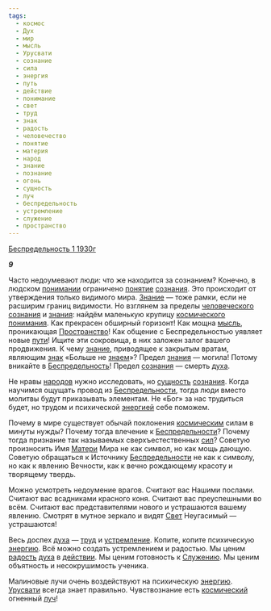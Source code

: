 ```yaml
---
tags:
  - космос
  - Дух
  - мир
  - мысль
  - Урусвати
  - сознание
  - сила
  - энергия
  - путь
  - действие
  - понимание
  - свет
  - труд
  - знак
  - радость
  - человечество
  - понятие
  - материя
  - народ
  - знание
  - познание
  - огонь
  - сущность
  - луч
  - беспредельность
  - устремление
  - служение
  - пространство
---
```

[Беспредельность 1 1930г](https://127.0.0.1:4002/agni/1930)

___9___

Часто недоумевают люди: что же находится за сознанием? Конечно, в людском [понимании](../../../tags/#понимание) ограничено [понятие](../../../tags/#понятие) [сознания](../../../tags/#сознание). Это происходит от утверждения только видимого мира. [Знание](../../../tags/#знание) — тоже рамки, если не расширим границ видимости. Но взглянем за пределы [человеческого](../../../tags/#человечество) [сознания](../../../tags/#сознание) и [знания](../../../tags/#знание): найдём маленькую крупицу [космического](../../../tags/#космос) [понимания](../../../tags/#понимание). Как прекрасен обширный горизонт! Как мощна [мысль](../../../tags/#мысль), проникающая [Пространство](../../../tags/#пространство)! Как общение с Беспредельностью уявляет новые [пути](../../../tags/#путь)! Ищите эти сокровища, в них заложен залог вашего продвижения. К чему [знание](../../../tags/#знание), приводящее к закрытым вратам, являющим [знак](../../../tags/#знак) «Больше не [знаем](../../../tags/#познание)»? Предел [знания](../../../tags/#знание) — могила! Потому вникайте в [Беспредельность](../../../tags/#беспредельность)! Предел [сознания](../../../tags/#сознание) — смерть [духа](../../../tags/#Дух).   

Не нравы [народов](../../../tags/#народ) нужно исследовать, но [сущность](../../../tags/#сущность) [сознания](../../../tags/#сознание). Когда научимся ощущать провод из [Беспредельности](../../../tags/#беспредельность), тогда люди вместо молитвы будут приказывать элементам. Не «Бог» за нас трудиться будет, но трудом и психической [энергией](../../../tags/#энергия) себе поможем.   

Почему в мире существует обычай поклонения [космическим](../../../tags/#космос) силам в минуты нужды? Почему тогда влечение к [Беспредельности](../../../tags/#беспредельность)? Почему тогда признание так называемых сверхъестественных [сил](../../../tags/#сила)? Советую произносить Имя [Матери](../../../tags/#материя) Мира не как символ, но как мощь дающую. Советую обращаться к Источнику [Беспредельности](../../../tags/#беспредельность) не как к символу, но как к явлению Вечности, как к вечно рождающему красоту и творящему твердь.   

Можно усмотреть недоумение врагов. Считают вас Нашими послами. Считают вас всадниками красного коня. Считают вас преуспешными во всём. Считают вас представителями нового и устрашаются вашему явлению. Смотрят в мутное зеркало и видят [Свет](../../../tags/#свет) Неугасимый — устрашаются!   

Весь доспех [духа](../../../tags/#Дух) — [труд](../../../tags/#труд) и [устремление](../../../tags/#устремление). Копите, копите психическую [энергию](../../../tags/#энергия). Всё можно создать устремлением и радостью. Мы ценим [радость](../../../tags/#радость) [духа](../../../tags/#Дух) в [действии](../../../tags/#действие). Мы ценим готовность к [Служению](../../../tags/#служение). Мы ценим объятность и несокрушимость ученика.   

Малиновые лучи очень воздействуют на психическую [энергию](../../../tags/#энергия). [Урусвати](../../../tags/#Урусвати) всегда знает правильно. Чувствознание есть [космический](../../../tags/#космос) огненный [луч](../../../tags/#луч)!